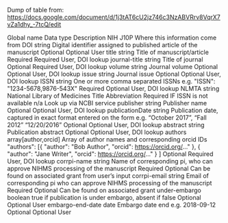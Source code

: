 Dump of table from: https://docs.google.com/document/d/1j3tAT6cU2jz746c3NzABVRrv8VqrX7vZa1dhy_-7tcQ/edit


Global name
Data type
Description
NIH
J10P
Where this information come from 
DOI
string
Digital identifier assigned to published  article of the manuscript
Optional
Optional 
User
title
string
Title of manuscript/article
Required
Required
User, DOI lookup
journal-title
string
Title of journal
Optional
Required
User, DOI lookup
volume
string
Journal volume
Optional
Optional
User, DOI lookup
issue
string
Journal issue
Optional
Optional
User, DOI lookup
ISSN
string
One or more comma separated ISSNs e.g. 
"ISSN": "1234-5678,9876-543X"
Required
Optional
User, DOI lookup
NLMTA
string
National Library of Medicines Title Abbreviation
Required IF ISSN is not available
n/a
Look up via NCBI service
publisher
string
Publisher name
Optional
Optional
User, DOI lookup
publicationDate
string
Publication date, captured in exact format entered on the form e.g. “October 2017”, “Fall 2012” “12/20/2016”
Optional
Optional
User, DOI lookup
abstract
string
Publication abstract
Optional
Optional
User, DOI lookup
authors
array[author,orcid]
Array of author names and corresponding orcid IDs
"authors": [{
    "author": "Bob Author",
    "orcid": https://orcid.org/..."
  }, {
    "author": "Jane Writer",
    "orcid": https://orcid.org/..."
  }
]
Optional
Required
User, DOI lookup
corrpi-name
string
Name of corresponding pi, who can approve NIHMS processing of the manuscript
Required
Optional
Can be found on associated grant  from user’s input
corrpi-email
string
Email of corresponding pi who can approve NIHMS processing of the manuscript
Required
Optional
Can be found on associated grant
under-embargo
boolean
true if publication is under embargo, absent if false
Optional
Optional
User
embargo-end-date
date
Embargo date end e.g. 2018-09-12
Optional
Optional
User

